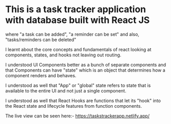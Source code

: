 # This is a task tracker application with database built with React JS 

where "a task can be added", "a reminder can be set" and also, "tasks/reminders can be deleted"

I learnt about the core concepts and fundamentals of react looking at components, states, and hooks not leaving out routing.

I understood UI Components better as a bunch of separate components and that Components can have "state" which is an object that determines how a component renders and behaves.

I understood as well that "App" or "global" state refers to state that is available to the entire UI and not just a single component.

I understood as well that React Hooks are functions that let its "hook" into the React state and lifecycle features from function components.

The live view can be seen here:- https://taskstrackerapp.netlify.app/
